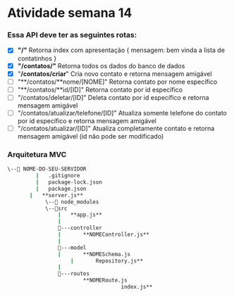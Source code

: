 # Atividade semana 14


### Essa API deve ter as seguintes rotas:

- [x]  **"/"** Retorna index com apresentação
{
   mensagem: bem vinda a lista de contatinhos
}
- [x]  **"/contatos/"** Retorna todos os dados do banco de dados
- [x]  "**/contatos/criar**" Cria novo contato e retorna mensagem amigável
- [ ]  "**/contatos/**nome/[NOME]" Retorna contato por nome específico
- [ ]  "**/contatos/**id/[ID]" Retorna contato por id específico
- [ ]  "/contatos/deletar/[ID]" Deleta contato por id específico e retorna mensagem amigável
- [ ]  "/contatos/atualizar/telefone/[ID]" Atualiza somente telefone do contato por id específico e retorna mensagem amigável
- [ ]  "/contatos/atualizar/[ID]" Atualiza completamente contato e retorna mensagem amigável (id não pode ser modificado)

### Arquitetura MVC

```bash
\--📂 NOME-DO-SEU-SERVIDOR
		 |   .gitignore
		 |   package-lock.json
		 |   package.json
	   |   **server.js**
			\--📂 node_modules
			\--📂src
			    |   **app.js**
			    |
			    📂---controller
			    |       **NOMEController.js**
			    |
			    📂---model
			    |       **NOMESchema.js
					|       Repository.js**
			    |
			    📂---routes
			            **NOMERoute.js
									index.js**
```
